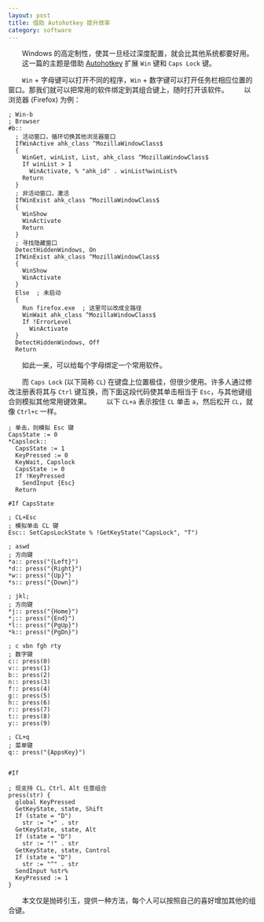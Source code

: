 ```yaml
---
layout: post
title: 借助 Autohotkey 提升效率
category: software
---
```


　　Windows 的高定制性，使其一旦经过深度配置，就会比其他系统都要好用。
　　这一篇的主题是借助 [Autohotkey](https://www.autohotkey.com/) 扩展 `Win` 键和 `Caps Lock` 键。

　　`Win` + 字母键可以打开不同的程序，`Win` + 数字键可以打开任务栏相应位置的窗口。那我们就可以把常用的软件绑定到其组合键上，随时打开该软件。
　　以浏览器 (Firefox) 为例：

``` autohotkey
; Win-b
; Browser
#b::
  ; 活动窗口，循环切换其他浏览器窗口
  IfWinActive ahk_class ^MozillaWindowClass$
  {
    WinGet, winList, List, ahk_class ^MozillaWindowClass$
    If winList > 1
      WinActivate, % "ahk_id" . winList%winList%
    Return
  }
  ; 非活动窗口，激活
  IfWinExist ahk_class ^MozillaWindowClass$
  {
    WinShow
    WinActivate
    Return
  }
  ; 寻找隐藏窗口
  DetectHiddenWindows, On
  IfWinExist ahk_class ^MozillaWindowClass$
  {
    WinShow
    WinActivate
  }
  Else  ; 未启动
  {
    Run firefox.exe  ; 这里可以改成全路径
    WinWait ahk_class ^MozillaWindowClass$
    If !ErrorLevel
      WinActivate
  }
  DetectHiddenWindows, Off
  Return
```

　　如此一来，可以给每个字母绑定一个常用软件。

　　而 `Caps Lock` (以下简称 `CL`) 在键盘上位置极佳，但很少使用。许多人通过修改注册表将其与 `Ctrl` 键互换，而下面这段代码使其单击相当于 `Esc`，与其他键组合则模拟其他常用键效果。
　　以下 `CL+a` 表示按住 `CL` 单击 `a`，然后松开 `CL`，就像 `Ctrl+c` 一样。

``` autohotkey
; 单击，则模拟 Esc 键
CapsState := 0
*Capslock::
  CapsState := 1
  KeyPressed := 0
  KeyWait, Capslock
  CapsState := 0
  If !KeyPressed
    SendInput {Esc}
  Return

#If CapsState

; CL+Esc
; 模拟单击 CL 键
Esc:: SetCapsLockState % !GetKeyState("CapsLock", "T")

; aswd
; 方向键
*a:: press("{Left}")
*d:: press("{Right}")
*w:: press("{Up}")
*s:: press("{Down}")

; jkl;
; 方向键
*j:: press("{Home}")
*;:: press("{End}")
*l:: press("{PgUp}")
*k:: press("{PgDn}")

; c vbn fgh rty
; 数字键
c:: press(0)
v:: press(1)
b:: press(2)
n:: press(3)
f:: press(4)
g:: press(5)
h:: press(6)
r:: press(7)
t:: press(8)
y:: press(9)

; CL+q
; 菜单键
q:: press("{AppsKey}")


#If

; 现支持 CL、Ctrl、Alt 任意组合
press(str) {
  global KeyPressed
  GetKeyState, state, Shift
  If (state = "D")
    str := "+" . str
  GetKeyState, state, Alt
  If (state = "D")
    str := "!" . str
  GetKeyState, state, Control
  If (state = "D")
    str := "^" . str
  SendInput %str%
  KeyPressed := 1
}
```

　　本文仅是抛砖引玉，提供一种方法，每个人可以按照自己的喜好增加其他的组合键。
